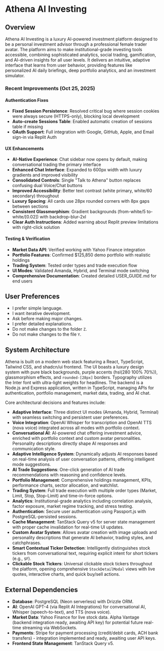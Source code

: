 # Athena AI Investing

## Overview
Athena AI Investing is a luxury AI-powered investment platform designed to be a personal investment advisor through a professional female trader avatar. The platform aims to make institutional-grade investing tools accessible, combining sophisticated analytics, social trading, gamification, and AI-driven insights for all user levels. It delivers an intuitive, adaptive interface that learns from user behavior, providing features like personalized AI daily briefings, deep portfolio analytics, and an investment simulator.

### Recent Improvements (Oct 25, 2025)

#### Authentication Fixes
- **Fixed Session Persistence**: Resolved critical bug where session cookies were always secure (HTTPS-only), blocking local development
- **Auto-create Sessions Table**: Enabled automatic creation of sessions table if missing
- **OAuth Support**: Full integration with Google, GitHub, Apple, and Email sign-in via Replit Auth

#### UX Enhancements
- **AI-Native Experience**: Chat sidebar now opens by default, making conversational trading the primary interface
- **Enhanced Chat Interface**: Expanded to 600px width with luxury gradients and improved visibility
- **Consolidated Controls**: Single "Talk to Athena" button replaces confusing dual Voice/Chat buttons
- **Improved Accessibility**: Better text contrast (white primary, white/60 secondary) throughout
- **Luxury Spacing**: All cards use 28px rounded corners with 8px gaps between sections
- **Consistent Glassmorphism**: Gradient backgrounds (from-white/5 to-white/[0.02]) with backdrop-blur-2xl
- **Clear Auth Instructions**: Added warning about Replit preview limitations with right-click solution

#### Testing & Verification
- **Market Data API**: Verified working with Yahoo Finance integration
- **Portfolio Features**: Confirmed $125,850 demo portfolio with realistic holdings
- **Trading System**: Tested order types and trade execution flow
- **UI Modes**: Validated Amanda, Hybrid, and Terminal mode switching
- **Comprehensive Documentation**: Created detailed USER_GUIDE.md for end users

## User Preferences
- I prefer simple language.
- I want iterative development.
- Ask before making major changes.
- I prefer detailed explanations.
- Do not make changes to the folder `Z`.
- Do not make changes to the file `Y`.

## System Architecture
Athena is built on a modern web stack featuring a React, TypeScript, Tailwind CSS, and shadcn/ui frontend. The UI boasts a luxury design system with pure black backgrounds, purple accents (hsl(280 100% 70%)), glassmorphism effects, and `rounded-[28px]` borders. Typography utilizes the Inter font with ultra-light weights for headlines. The backend is a Node.js and Express application, written in TypeScript, managing APIs for authentication, portfolio management, market data, trading, and AI chat.

Core architectural decisions and features include:
- **Adaptive Interface**: Three distinct UI modes (Amanda, Hybrid, Terminal) with seamless switching and persistent user preferences.
- **Voice Integration**: OpenAI Whisper for transcription and OpenAI TTS (nova voice) integrated across all modes with portfolio context.
- **Conversational AI**: AI-powered chat offering investment advice, enriched with portfolio context and custom avatar personalities. Personality descriptions directly shape AI responses and communication style.
- **Adaptive Intelligence System**: Dynamically adjusts AI responses based on real-time analysis of user conversation patterns, offering intelligent mode suggestions.
- **AI Trade Suggestions**: One-click generation of AI trade recommendations with reasoning and confidence levels.
- **Portfolio Management**: Comprehensive holdings management, KPIs, performance charts, sector allocation, and watchlist.
- **Trading System**: Full trade execution with multiple order types (Market, Limit, Stop, Stop-Limit) and time-in-force options.
- **Analytics**: Institutional-grade analytics including correlation analysis, factor exposure, market regime tracking, and stress testing.
- **Authentication**: Secure user authentication using Passport.js with PostgreSQL-persisted sessions.
- **Cache Management**: TanStack Query v5 for server state management with proper cache invalidation for real-time UI updates.
- **Custom Avatar System**: Allows avatar creation with image uploads and personality descriptions that generate AI behavior, trading styles, and catchphrases.
- **Smart Contextual Ticker Detection**: Intelligently distinguishes stock tickers from conversational text, requiring explicit intent for short tickers (e.g., `$F`).
- **Clickable Stock Tickers**: Universal clickable stock tickers throughout the platform, opening comprehensive `StockDetailModal` views with live quotes, interactive charts, and quick buy/sell actions.

## External Dependencies
- **Database**: PostgreSQL (Neon serverless) with Drizzle ORM.
- **AI**: OpenAI GPT-4 (via Replit AI Integrations) for conversational AI, Whisper (speech-to-text), and TTS (nova voice).
- **Market Data**: Yahoo Finance for live stock data. Alpha Vantage (backend integration ready, awaiting API key) for potential future real-time streaming via WebSockets.
- **Payments**: Stripe for payment processing (credit/debit cards, ACH bank transfers) - integration implemented and ready, awaiting user API keys.
- **Frontend State Management**: TanStack Query v5.